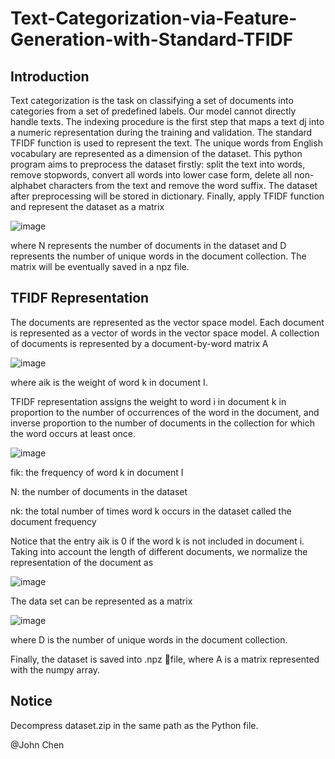 # Text-Categorization-via-Feature-Generation-with-Standard-TFIDF

## Introduction

Text categorization is the task on classifying a set of documents into categories from a set of predefined labels. Our model cannot directly handle texts. The indexing procedure is the first step that maps a text dj into a numeric representation during the training and validation. The standard TFIDF function is used to represent the text. The unique words from English vocabulary are represented as a dimension of the dataset. This python program aims to preprocess the dataset firstly: split the text into words, remove stopwords, convert all words into lower case form, delete all non-alphabet characters from the text and remove the word suffix. The dataset after preprocessing will be stored in dictionary. Finally, apply TFIDF function and represent the dataset as a matrix

![image](https://github.com/ANewGitHuber/Text-Categorization-via-Feature-Generation-with-Standard-TFIDF/assets/88078123/a24b3ba7-6504-4049-a444-c6f7c6bc36f9)

where N represents the number of documents in the dataset and D represents the number of unique words in the document collection. The matrix will be eventually saved in a npz file.

## TFIDF Representation

The documents are represented as the vector space model. Each document is represented as a vector of words in the vector space model. A collection of documents is represented by a document-by-word matrix A

![image](https://github.com/ANewGitHuber/Text-Categorization-via-Feature-Generation-with-Standard-TFIDF/assets/88078123/bb326624-f494-4417-b34a-c38513fe89d7)


where aik is the weight of word k in document I.

TFIDF representation assigns the weight to word i in document k in proportion to the number of occurrences of the word in the document, and inverse proportion to the number of documents in the collection for which the word occurs at least once.

![image](https://github.com/ANewGitHuber/Text-Categorization-via-Feature-Generation-with-Standard-TFIDF/assets/88078123/87b11f8c-6428-4b72-a557-01d963d610ff)


fik: the frequency of word k in document I

N: the number of documents in the dataset

nk: the total number of times word k occurs in the dataset called the document frequency

Notice that the entry aik is 0 if the word k is not included in document i. Taking into account the length of different documents, we normalize the representation of the document as

![image](https://github.com/ANewGitHuber/Text-Categorization-via-Feature-Generation-with-Standard-TFIDF/assets/88078123/08b8b716-7499-4741-853f-7461ce909e7a)


The data set can be represented as a matrix

![image](https://github.com/ANewGitHuber/Text-Categorization-via-Feature-Generation-with-Standard-TFIDF/assets/88078123/672e1b64-e421-4fe5-842f-c96f18aa72a8)

where D is the number of unique words in the document collection. 

Finally, the dataset is saved into .npz file, where A is a matrix represented with the numpy array.

## Notice

Decompress dataset.zip in the same path as the Python file.

@John Chen
